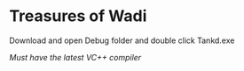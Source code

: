 Treasures of Wadi
===============

Download and open Debug folder and double click Tankd.exe

*Must have the latest VC++ compiler*
